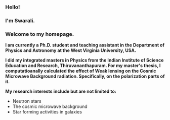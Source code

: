 ### Hello!
### I'm Swarali.
### Welcome to my homepage.

**I am currently a Ph.D. student and teaching assistant in the Department of Physics and Astronomy at the West Virginia University, USA.**


**I did my integrated masters in Physics from the Indian Institute of Science Education and Research, Thiruvananthapuram. For my master's thesis, I computatioanally calculated the effect of Weak lensing on the Cosmic Microwave Background radiation. Specifically, on the polarization parts of it.**


**My research interests include but are not limited to:**

- Neutron stars
- The cosmic microwave background  
- Star forming activities in galaxies
